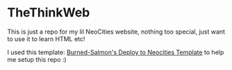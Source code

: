 # TheThinkWeb
This is just a repo for my lil NeoCities website, nothing too special, just want to use it to learn HTML etc!

I used this template: [Burned-Salmon's Deploy to Neocities Template]([https://github.com/burned-salmon/deploy-to-neocities-template]) to help me setup this repo :)
